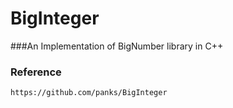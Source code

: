 # BigInteger

###An Implementation of BigNumber library in C++


### Reference
``` https://github.com/panks/BigInteger ```
